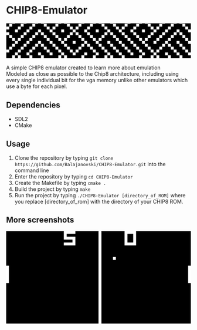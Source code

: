 # CHIP8-Emulator

![Screenshot of maze program](https://raw.githubusercontent.com/Balajanovski/CHIP8-Emulator/master/screenshot.png)<br>

A simple CHIP8 emulator created to learn more about emulation<br>
Modeled as close as possible to the Chip8 architecture, including using every single individual bit for the vga memory unlike other emulators which use a byte for each pixel.<br>

## Dependencies
* SDL2
* CMake

## Usage
1. Clone the repository by typing `git clone https://github.com/Balajanovski/CHIP8-Emulator.git` into the command line
2. Enter the repository by typing `cd CHIP8-Emulator`
3. Create the Makefile by typing `cmake .`
4. Build the project by typing `make`
5. Run the project by typing `./CHIP8-Emulator [directory_of_ROM]` where you replace [directory_of_rom] with the directory of your CHIP8 ROM.

## More screenshots

![Screenshot of pong](https://raw.githubusercontent.com/Balajanovski/CHIP8-Emulator/master/screenshot2.png)<br>

